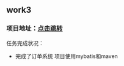 ## work3
### 项目地址：[点击跳转](https://github.com/cleverDY/repository--dy)
任务完成状况：
- 完成了订单系统
项目使用mybatis和maven
